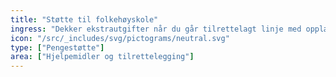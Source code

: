 ```yaml
---
title: "Støtte til folkehøyskole"
ingress: "Dekker ekstrautgifter når du går tilrettelagt linje med opplæring i daglige aktiviteter."
icon: "/src/_includes/svg/pictograms/neutral.svg"
type: ["Pengestøtte"]
area: ["Hjelpemidler og tilrettelegging"]
---
```

